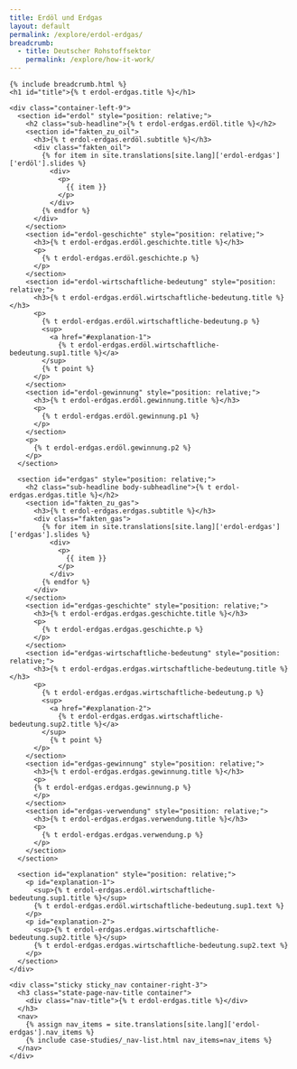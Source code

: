 ```yaml
---
title: Erdöl und Erdgas
layout: default
permalink: /explore/erdol-erdgas/
breadcrumb:
  - title: Deutscher Rohstoffsektor
    permalink: /explore/how-it-work/
---
```


<link rel="stylesheet" type="text/css" href="{{ site.baseurl_root }}/css/slick-theme.css"/>
<link rel="stylesheet" type="text/css" href="//cdn.jsdelivr.net/jquery.slick/1.6.0/slick.css"/>

<main class="container-page-wrapper layout-state-pages">
  <section class="container" style="position: relative;">

    {% include breadcrumb.html %}
    <h1 id="title">{% t erdol-erdgas.title %}</h1>

    <div class="container-left-9">
      <section id="erdol" style="position: relative;">
        <h2 class="sub-headline">{% t erdol-erdgas.erdöl.title %}</h2>
        <section id="fakten_zu_oil">
          <h3>{% t erdol-erdgas.erdöl.subtitle %}</h3>
          <div class="fakten_oil">
            {% for item in site.translations[site.lang]['erdol-erdgas']['erdöl'].slides %}
              <div>
                <p>
                  {{ item }}
                </p>
              </div>
            {% endfor %}
          </div>
        </section>
        <section id="erdol-geschichte" style="position: relative;">
          <h3>{% t erdol-erdgas.erdöl.geschichte.title %}</h3>
          <p>
            {% t erdol-erdgas.erdöl.geschichte.p %}
          </p>
        </section>
        <section id="erdol-wirtschaftliche-bedeutung" style="position: relative;">
          <h3>{% t erdol-erdgas.erdöl.wirtschaftliche-bedeutung.title %}</h3>
          <p>
            {% t erdol-erdgas.erdöl.wirtschaftliche-bedeutung.p %}
            <sup>
              <a href="#explanation-1">
                {% t erdol-erdgas.erdöl.wirtschaftliche-bedeutung.sup1.title %}</a>
            </sup>
            {% t point %}
          </p>
        </section>
        <section id="erdol-gewinnung" style="position: relative;">
          <h3>{% t erdol-erdgas.erdöl.gewinnung.title %}</h3>
          <p>
            {% t erdol-erdgas.erdöl.gewinnung.p1 %}
          </p>
        </section>
        <p>
          {% t erdol-erdgas.erdöl.gewinnung.p2 %}
        </p>
      </section>

      <section id="erdgas" style="position: relative;">
        <h2 class="sub-headline body-subheadline">{% t erdol-erdgas.erdgas.title %}</h2>
        <section id="fakten_zu_gas">
          <h3>{% t erdol-erdgas.erdgas.subtitle %}</h3>
          <div class="fakten_gas">
            {% for item in site.translations[site.lang]['erdol-erdgas']['erdgas'].slides %}
              <div>
                <p>
                  {{ item }}
                </p>
              </div>
            {% endfor %}
          </div>
        </section>
        <section id="erdgas-geschichte" style="position: relative;">
          <h3>{% t erdol-erdgas.erdgas.geschichte.title %}</h3>
          <p>
            {% t erdol-erdgas.erdgas.geschichte.p %}
          </p>
        </section>
        <section id="erdgas-wirtschaftliche-bedeutung" style="position: relative;">
          <h3>{% t erdol-erdgas.erdgas.wirtschaftliche-bedeutung.title %}</h3>
          <p>
            {% t erdol-erdgas.erdgas.wirtschaftliche-bedeutung.p %}
            <sup>
              <a href="#explanation-2">
                {% t erdol-erdgas.erdgas.wirtschaftliche-bedeutung.sup2.title %}</a>
            </sup>
              {% t point %}
          </p>
        </section>
        <section id="erdgas-gewinnung" style="position: relative;">
          <h3>{% t erdol-erdgas.erdgas.gewinnung.title %}</h3>
          <p>
          {% t erdol-erdgas.erdgas.gewinnung.p %}
          </p>
        </section>
        <section id="erdgas-verwendung" style="position: relative;">
          <h3>{% t erdol-erdgas.erdgas.verwendung.title %}</h3>
          <p>
            {% t erdol-erdgas.erdgas.verwendung.p %}
          </p>
        </section>
      </section>

      <section id="explanation" style="position: relative;">
        <p id="explanation-1">
          <sup>{% t erdol-erdgas.erdöl.wirtschaftliche-bedeutung.sup1.title %}</sup>
          {% t erdol-erdgas.erdöl.wirtschaftliche-bedeutung.sup1.text %}
        </p>
        <p id="explanation-2">
          <sup>{% t erdol-erdgas.erdgas.wirtschaftliche-bedeutung.sup2.title %}</sup>
          {% t erdol-erdgas.erdgas.wirtschaftliche-bedeutung.sup2.text %}
        </p>
      </section>
    </div>

    <div class="sticky sticky_nav container-right-3">
      <h3 class="state-page-nav-title container">
        <div class="nav-title">{% t erdol-erdgas.title %}</div>
      </h3>
      <nav>
        {% assign nav_items = site.translations[site.lang]['erdol-erdgas'].nav_items %}
        {% include case-studies/_nav-list.html nav_items=nav_items %}
      </nav>
    </div>
  </section>
</main>

<script src="https://ajax.googleapis.com/ajax/libs/jquery/1.12.4/jquery.min.js"></script>
<script type="text/javascript" src="//cdn.jsdelivr.net/jquery.slick/1.6.0/slick.min.js"></script>
<script type="text/javascript" src="{{ site.baseurl_root }}/js/lib/static.min.js" charset="utf-8"></script>

<script type="text/javascript">
    $(document).ready(function(){
      $('.fakten_oil').slick({ dots: true, speed: 500 });
      $('.fakten_gas').slick({ dots: true, speed: 500 });
    });
</script>
